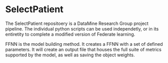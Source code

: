 # SelectPatient

The SelectPatient repositoery is a DataMine Research Group project pipeline. The individual python scripts can be used independetly, or in its entiretity to complete a modified version of Federate learning. 




FFNN is the model building method. It creates a FFNN with a set of defined parameters. It will create an output file that houses the full suite of metrics supported by the model, as well as saving the object weights. 

